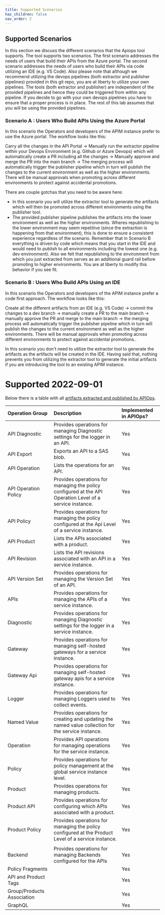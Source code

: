 ```yaml
---
title: Supported Scenarios
has_children: false
nav_order: 2
---
```



## Supported Scenarios

In this section we discuss the different scenarios that the Apiops tool supports. The tool supports two scenarios. The first scenario addresses the needs of users that build their APIs from the Azure portal. The second scenario addresses the needs of users who build their APIs via code utilizing an IDE (e.g. VS Code). Also please note that although we recommend utilizing the devops pipelines (both extractor and publisher pipelines) provided in this git repo, you are at liberty to utilize your own pipelines. The tools (both extractor and publisher) are independent of the provided pipelines and hence they could be triggered from within any pipeline. If you decide to go with your own devops pipelines you have to ensure that a proper process is in place. The rest of this lab assumes that you will be using the provided pipelines.

### Scenario A : Users Who Build APIs Using the Azure Portal

In this scenario the Operators and developers of the APIM instance prefer to use the Azure portal. The workflow looks like this: 

 
Carry all the changes in the API Portal -> Manually run the extractor pipeline within your Devops Environment (e.g. Github or Azure Devops) which will automatically create a PR including all the changes -> Manually approve and merge the PR into the main branch -> The merging process will automatically trigger the publisher pipeline which in turn will publish the changes to the current environment as well as the higher environments. There will be manual approvals when promoting across different environments to protect against accidental promotions.
 

There are couple gotchas that you need to be aware here:
- In this scenario you will utilize the extractor tool to generate the artifacts which will then be promoted across different environments using the publisher tool. 
- The provided publisher pipeline publishes the artifacts into the lower environment as well as the higher environments. Wheres republishing to the lower environment may seem repetitive (since the extraction is happening from that environment), this is done to ensure a consistent experience regardless of the scenario. Remember that in Scenario B everything is driven by code which means that you start in the IDE and would need to publish to all environments including the lowest one (e.g. dev environment). Also we felt that republishing to the environment from which you just extracted from serves as an additional guard rail before promoting to higher environments. You are at liberty to modify this behavior if you see fit.


### Scenario B : Users Who Build APIs Using an IDE

In this scenario the Operators and developers of the APIM instance prefer a code first approach. The workflow looks like this:

Create all the different artifacts from an IDE (e.g. VS Code) -> commit the changes to a dev branch -> manually create a PR to the main branch -> manually approve the PR and merge to the main branch -> the merging process will automatically trigger the publisher pipeline which in turn will publish the changes to the current environment as well as the higher environments. There will be manual approvals when promoting across different environments to protect against accidental promotions.. 


In this scenario you don't need to utilize the extractor tool to generate the artifacts as the artifacts will be created in the IDE. Having said that, nothing prevents you from utilizing the extractor tool to generate the initial artifacts if you are introducing the tool to an existing APIM instance.

# Supported  2022-09-01
Below there is a table with all [artifacts extracted and published by APIOps](https://docs.microsoft.com/en-us/rest/api/apimanagement/). 

|Operation Group|Description|Implemented in APIOps?|
|:----|:----|:----|
|API Diagnostic|Provides operations for managing Diagnostic settings for the logger in an API.|Yes|
|API Export|Exports an API to a SAS blob.|Yes|
|API Operation|Lists the operations for an API.|Yes|
|API Operation Policy|Provides operations for managing the policy configured at the API Operation Level of a service instance.|Yes|
|API Policy|Provides operations for managing the policy configured at the Api Level of a service instance.|Yes|
|API Product|Lists the APIs associated with a product.|Yes|
|API Revision|Lists the API revisions associated with an API in a service instance.|Yes|
|API Version Set|Provides operations for managing the Version Set of an API.|Yes|
|APIs|Provides operations for managing the APIs of a service instance.|Yes|
|Diagnostic|Provides operations for managing Diagnostic settings for the logger in a service instance.|Yes|
|Gateway|Provides operations for managing self-hosted gateways for a service instance.|Yes|
|Gateway Api|Provides operations for managing self-hosted gateway apis for a service instance.|Yes|
|Logger|Provides operations for managing Loggers used to collect events.|Yes|
|Named Value|Provides operations for creating and updating the named value collection for the service instance.|Yes|
|Operation|Provides API operations for managing operations for the service instance.|Yes|
|Policy|Provides operations for policy management at the global service instance level.|Yes|
|Product|Provides operations for managing products.|Yes|
|Product API|Provides operations for configuring which APIs associated with a product.|Yes|
|Product Policy|Provides operations for managing the policy configured at the Product Level of a service instance.|Yes|
| | | |
|Backend|Provides operations for managing Backends configured for the APIs|Yes|
|Policy Fragments| |Yes|
|API and Product Tags| |Yes|
|Group/Products Association| |Yes|
|GraphQL| |Yes|







